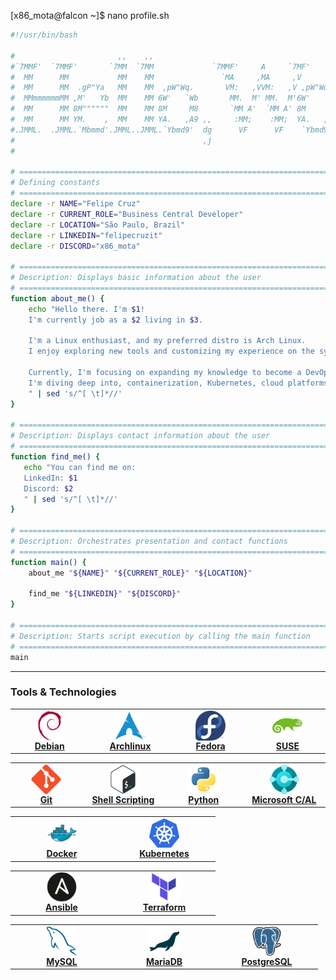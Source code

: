[x86_mota@falcon ~]$ nano profile.sh

```bash
#!/usr/bin/bash

#                       ,,    ,,                                                       ,,    
#`7MMF'  `7MMF'       `7MM  `7MM             `7MMF'     A     `7MF'                  `7MM  OO
#  MM      MM           MM    MM               `MA     ,MA     ,V                      MM  88
#  MM      MM  .gP"Ya   MM    MM  ,pW"Wq.       VM:   ,VVM:   ,V ,pW"Wq.`7Mb,od8  ,M""bMM  ||
#  MMmmmmmmMM ,M'   Yb  MM    MM 6W'   `Wb       MM.  M' MM.  M'6W'   `Wb MM' "',AP    MM  ||
#  MM      MM 8M""""""  MM    MM 8M     M8       `MM A'  `MM A' 8M     M8 MM    8MI    MM  `'
#  MM      MM YM.    ,  MM    MM YA.   ,A9 ,,     :MM;    :MM;  YA.   ,A9 MM    `Mb    MM  ,,
#.JMML.  .JMML.`Mbmmd'.JMML..JMML.`Ybmd9'  dg      VF      VF    `Ybmd9'.JMML.   `Wbmd"MML.db
#                                          ,j                                                     
#  

# ======================================================================
# Defining constants
# ======================================================================
declare -r NAME="Felipe Cruz"
declare -r CURRENT_ROLE="Business Central Developer"
declare -r LOCATION="São Paulo, Brazil"
declare -r LINKEDIN="felipecruzit"
declare -r DISCORD="x86_mota"

# ======================================================================
# Description: Displays basic information about the user
# ======================================================================
function about_me() {
    echo "Hello there. I'm $1!
    I'm currently job as a $2 living in $3.

    I'm a Linux enthusiast, and my preferred distro is Arch Linux.
    I enjoy exploring new tools and customizing my experience on the system.

    Currently, I'm focusing on expanding my knowledge to become a DevOps Engineer.
    I'm diving deep into, containerization, Kubernetes, cloud platforms, CI/CD and infrastructure automation.
    " | sed 's/^[ \t]*//'
}

# ======================================================================
# Description: Displays contact information about the user
# ======================================================================
function find_me() {
   echo "You can find me on: 
   LinkedIn: $1
   Discord: $2
   " | sed 's/^[ \t]*//'
}

# ======================================================================
# Description: Orchestrates presentation and contact functions
# ======================================================================
function main() {
    about_me "${NAME}" "${CURRENT_ROLE}" "${LOCATION}" 

    find_me "${LINKEDIN}" "${DISCORD}" 
}

# ======================================================================
# Description: Starts script execution by calling the main function
# ======================================================================
main
```
---

### Tools & Technologies

<table>
    <td align="center" width="150px">
        <a href="https://www.debian.org/">
            <img 
                align="center" 
                alt="Debian" 
                height="48" 
                width="48" 
                src="https://github.com/devicons/devicon/blob/master/icons/debian/debian-original.svg"
            />
            <br />
            <strong>Debian</strong>
        </a>
    </td>
    <td align="center" width="150px">
        <a href="https://archlinux.org/">
            <img 
                align="center" 
                alt="Archlinux" 
                height="48" 
                width="48" 
                src="https://github.com/devicons/devicon/blob/master/icons/archlinux/archlinux-original.svg"
            />
            <br />
            <strong>Archlinux</strong>
        </a>
    </td>
    <td align="center" width="150px">
        <a href="https://fedoraproject.org/">
            <img 
                align="center" 
                alt="Fedora" 
                height="48" 
                width="48" 
                src="https://github.com/devicons/devicon/blob/master/icons/fedora/fedora-original.svg"
            />
            <br />
            <strong>Fedora</strong>
        </a>
    </td>
    <td align="center" width="150px">
        <a href="https://www.suse.com/">
            <img 
                align="center" 
                alt="SUSE" 
                height="48" 
                width="48" 
                src="https://github.com/devicons/devicon/blob/master/icons/opensuse/opensuse-original.svg"
            />
            <br />
            <strong>SUSE</strong>
        </a>
    </td>
<table>
    <td align="center" width="150px">
        <a href="https://git-scm.com/">
            <img
                align="center"
                alt="Git"
                height="48"
                width="48"
                src="https://github.com/devicons/devicon/blob/master/icons/git/git-original.svg"
            />
            <br />
            <strong>Git</strong>
        </a>
    </td>
    <td align="center" width="150px">
        <a href="https://www.gnu.org/savannah-checkouts/gnu/bash/manual/bash.html">
            <img
                align="center"
                alt="Shell Script"
                height="48"
                width="48"
                src="https://github.com/devicons/devicon/blob/master/icons/bash/bash-original.svg"
            />
            <br />
            <strong>Shell Scripting</strong>
        </a>
    </td>
    <td align="center" width="150px">
        <a href="https://www.python.org">
            <img
                align="center"
                alt="Python"
                height="48"
                width="48"
                src="https://github.com/devicons/devicon/blob/master/icons/python/python-original.svg"
            />
            <br />
            <strong>Python</strong>
        </a>
    </td>
    <td align="center" width="150px">
        <a href="https://learn.microsoft.com/en-us/dynamics365/business-central/dev-itpro/">
            <img
                align="center"
                alt="Microsoft C/AL"
                height="48"
                width="48"
                src="https://github.com/x86-mota/x86-mota/blob/main/icons/BusinessCentral.svg"
            />
            <br />
            <strong>Microsoft C/AL</strong>
        </a>
    </td>
</table>
<table>
    <td align="center" width="150px">
        <a href="https://www.docker.com/">
            <img
                align="center"
                alt="Docker"
                height="48"
                width="48"
                src="https://github.com/devicons/devicon/blob/master/icons/docker/docker-original.svg"
            />
            <br />
            <strong>Docker</strong>
        </a>
    </td>
    <td align="center" width="150px">
        <a href="https://kubernetes.io/">
            <img
                align="center"
                alt="Kubernetes"
                height="48"
                width="48"
                src="https://github.com/devicons/devicon/blob/master/icons/kubernetes/kubernetes-original.svg"
            />
            <br />
            <strong>Kubernetes</strong>
        </a>
    </td>
</table>
<table>
    <td align="center" width="150px">
        <a href="https://www.ansible.com/">
            <img
                align="center"
                alt="Ansible"
                height="48"
                width="48"
                src="https://github.com/devicons/devicon/blob/master/icons/ansible/ansible-original.svg"
            />
            <br />
            <strong>Ansible</strong>
        </a>
    </td>
    <td align="center" width="150px">
        <a href="https://www.terraform.io/">
            <img
                align="center"
                alt="Terraform"
                height="48"
                width="48"
                src="https://github.com/devicons/devicon/blob/master/icons/terraform/terraform-original.svg"
            />
            <br />
            <strong>Terraform</strong>
        </a>
    </td>
</table>
<table>
    <td align="center" width="150px">
        <a href="https://www.mysql.com/">
            <img
                align="center"
                alt="MySQL"
                height="48"
                width="48"
                src="https://github.com/devicons/devicon/blob/master/icons/mysql/mysql-original.svg"
            />
            <br />
            <strong>MySQL</strong>
        </a>
    </td>
    <td align="center" width="150px">
        <a href="https://mariadb.org/">
            <img
                align="center"
                alt="MariaDB"
                height="48"
                width="48"
                src="https://github.com/devicons/devicon/blob/master/icons/mariadb/mariadb-original.svg"
            />
            <br />
            <strong>MariaDB</strong>
        </a>
    </td>
        <td align="center" width="150px">
        <a href="https://www.postgresql.org/">
            <img
                align="center"
                alt="PostgreSQL"
                height="48"
                width="48"
                src="https://github.com/devicons/devicon/blob/master/icons/postgresql/postgresql-original.svg"
            />
            <br />
            <strong>PostgreSQL</strong>
        </a>
    </td>
</table>